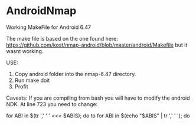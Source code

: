 AndroidNmap
===========

Working MakeFile for Android 6.47

The make file is based on the one found here: https://github.com/kost/nmap-android/blob/master/android/Makefile but it wasnt working.

USE:
1. Copy android folder into the nmap-6.47 directory.
2. Run make doit
3. Profit

Caveats:
If you are compiling from bash you will have to modify the android NDK. At line 723 you need to change:

for ABI in $(tr ',' ' ' <<< $ABIS); do
to
for ABI in $(echo "$ABIS" | tr ',' ' '); do
